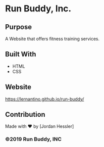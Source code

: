 # Run Buddy, Inc.

## Purpose 
A Website that offers fitness training services.

## Built With
* HTML
* CSS

## Website
https://lernantino.github.io/run-buddy/

## Contribution
Made with &#10084;&#65039; by [Jordan Hessler]

### &copy;2019 Run Buddy, INC

